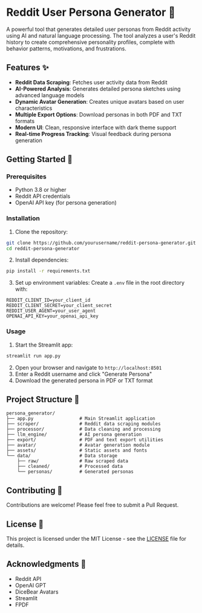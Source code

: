 # Reddit User Persona Generator 🎯

A powerful tool that generates detailed user personas from Reddit activity using AI and natural language processing. The tool analyzes a user's Reddit history to create comprehensive personality profiles, complete with behavior patterns, motivations, and frustrations.

## Features ✨

- **Reddit Data Scraping**: Fetches user activity data from Reddit
- **AI-Powered Analysis**: Generates detailed persona sketches using advanced language models
- **Dynamic Avatar Generation**: Creates unique avatars based on user characteristics
- **Multiple Export Options**: Download personas in both PDF and TXT formats
- **Modern UI**: Clean, responsive interface with dark theme support
- **Real-time Progress Tracking**: Visual feedback during persona generation

## Getting Started 🚀

### Prerequisites

- Python 3.8 or higher
- Reddit API credentials
- OpenAI API key (for persona generation)

### Installation

1. Clone the repository:
```bash
git clone https://github.com/yourusername/reddit-persona-generator.git
cd reddit-persona-generator
```

2. Install dependencies:
```bash
pip install -r requirements.txt
```

3. Set up environment variables:
Create a `.env` file in the root directory with:
```env
REDDIT_CLIENT_ID=your_client_id
REDDIT_CLIENT_SECRET=your_client_secret
REDDIT_USER_AGENT=your_user_agent
OPENAI_API_KEY=your_openai_api_key
```

### Usage

1. Start the Streamlit app:
```bash
streamlit run app.py
```

2. Open your browser and navigate to `http://localhost:8501`
3. Enter a Reddit username and click "Generate Persona"
4. Download the generated persona in PDF or TXT format

## Project Structure 📁

```
persona_generator/
├── app.py                 # Main Streamlit application
├── scraper/               # Reddit data scraping modules
├── processor/             # Data cleaning and processing
├── llm_engine/            # AI persona generation
├── export/                # PDF and text export utilities
├── avatar/                # Avatar generation module
├── assets/                # Static assets and fonts
└── data/                  # Data storage
    ├── raw/               # Raw scraped data
    ├── cleaned/           # Processed data
    └── personas/          # Generated personas
```

## Contributing 🤝

Contributions are welcome! Please feel free to submit a Pull Request.

## License 📄

This project is licensed under the MIT License - see the [LICENSE](LICENSE) file for details.

## Acknowledgments 🙏

- Reddit API
- OpenAI GPT
- DiceBear Avatars
- Streamlit
- FPDF